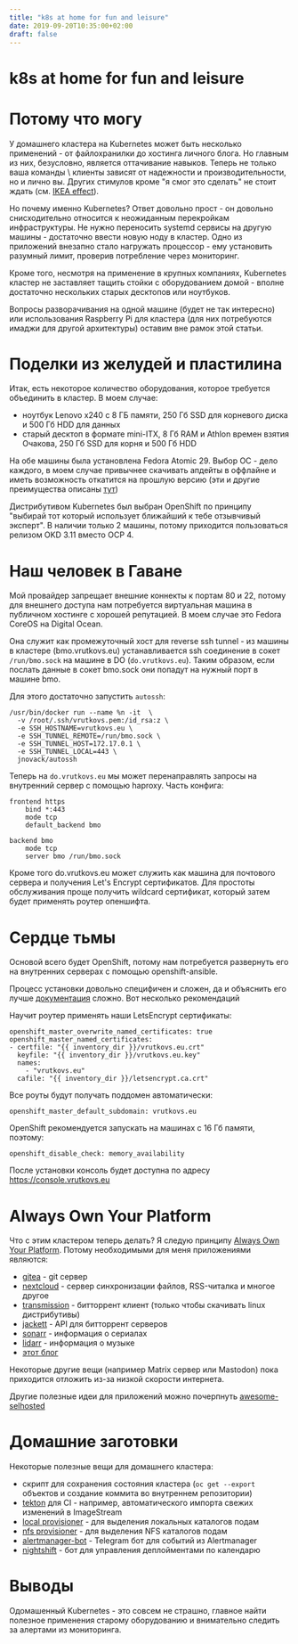 ```yaml
---
title: "k8s at home for fun and leisure"
date: 2019-09-20T10:35:00+02:00
draft: false
---
```


k8s at home for fun and leisure
====

# Потому что могу

У домашнего кластера на Kubernetes может быть несколько применений - от файлохранилки до хостинга
личного блога. Но главным из них, безусловно, является оттачивание навыков. Теперь не только ваша
команды \ клиенты зависят от надежности и производительности, но и лично вы. Других стимулов кроме
"я смог это сделать" не стоит ждать (см. [IKEA effect](https://en.wikipedia.org/wiki/IKEA_effect)).

Но почему именно Kubernetes? Ответ довольно прост - он довольно снисходительно относится к 
неожиданным перекройкам инфраструктуры. Не нужно переносить systemd сервисы на другую машины - 
достаточно ввести новую ноду в кластер. Одно из приложений внезапно стало нагружать процессор - ему 
установить разумный лимит, проверив потребление через мониторинг.

Кроме того, несмотря на применение в крупных компаниях, Kubernetes кластер не заставляет тащить 
стойки с оборудованием домой - вполне достаточно нескольких старых десктопов или ноутбуков.

Вопросы разворачивания на одной машине (будет не так интересно) или использования 
Raspberry Pi для кластера (для них потребуются имаджи для другой архитектуры) оставим вне рамок этой 
статьи.

# Поделки из желудей и пластилина

Итак, есть некоторое количество оборудования, которое требуется объединить в кластер. В моем случае:
* ноутбук Lenovo x240 с 8 ГБ памяти, 250 Гб SSD для корневого диска и 500 Гб HDD для данных
* старый десктоп в формате mini-ITX, 8 Гб RAM и Athlon времен взятия Очакова, 250 Гб SSD для корня и 500 Гб HDD

На обе машины была установлена Fedora Atomic 29. Выбор ОС - дело каждого, в моем случае привычнее 
скачивать апдейты в оффлайне и иметь возможность откатится на прошлую версию (эти и другие 
преимущества описаны [тут](https://www.projectatomic.io/docs/os-updates/))

Дистрибутивом Kubernetes был выбран OpenShift по принципу "выбирай тот который использует ближайший 
к тебе отзывчивый эксперт". В наличии только 2 машины, потому приходится пользоваться релизом OKD 3.11 
вместо OCP 4.

# Наш человек в Гаване

Мой провайдер запрещает внешние коннекты к портам 80 и 22, потому для внешнего доступа нам потребуется 
виртуальная машина в публичном хостинге с хорошей репутацией. В моем случае это Fedora CoreOS на 
Digital Ocean.

Она служит как промежуточный хост для reverse ssh tunnel - из машины в кластере 
(bmo.vrutkovs.eu) устанавливается ssh соединение в сокет `/run/bmo.sock` на машине в DO (`do.vrutkovs.eu`). 
Таким образом, если послать данные в сокет bmo.sock они попадут на нужный порт в машине bmo.

Для этого достаточно запустить `autossh`:
```
/usr/bin/docker run --name %n -it  \
  -v /root/.ssh/vrutkovs.pem:/id_rsa:z \
  -e SSH_HOSTNAME=vrutkovs.eu \
  -e SSH_TUNNEL_REMOTE=/run/bmo.sock \
  -e SSH_TUNNEL_HOST=172.17.0.1 \
  -e SSH_TUNNEL_LOCAL=443 \
  jnovack/autossh
```

Теперь на `do.vrutkovs.eu` мы может перенаправлять запросы на внутренний сервер с помощью haproxy.
Часть конфига:
```
frontend https
    bind *:443
    mode tcp
    default_backend bmo

backend bmo
    mode tcp
    server bmo /run/bmo.sock
```

Кроме того do.vrutkovs.eu может служить как машина для почтового сервера и получения Let's Encrypt 
сертификатов. Для простоты обслуживания проще получить wildcard сертификат, который затем будет 
применять роутер опеншифта.

# Сердце тьмы
Основой всего будет OpenShift, потому нам потребуется развернуть его на внутренних серверах с помощью 
openshift-ansible.

Процесс установки довольно специфичен и сложен, да и объяснить его лучше 
[документация](https://docs.openshift.com/container-platform/3.11/install/index.html) сложно. Вот 
несколько рекомендаций

Научит роутер применять наши LetsEncrypt сертификаты:
```
openshift_master_overwrite_named_certificates: true
openshift_master_named_certificates:
- certfile: "{{ inventory_dir }}/vrutkovs.eu.crt"
  keyfile: "{{ inventory_dir }}/vrutkovs.eu.key"
  names:
    - "vrutkovs.eu"
  cafile: "{{ inventory_dir }}/letsencrypt.ca.crt"
```

Все роуты будут получать поддомен автоматически:
```
openshift_master_default_subdomain: vrutkovs.eu
```

OpenShift рекомендуется запускать на машинах с 16 Гб памяти, поэтому:
```
openshift_disable_check: memory_availability
```

После установки консоль будет доступна по адресу https://console.vrutkovs.eu

# Always Own Your Platform

Что с этим кластером теперь делать? Я следую принципу [Always Own Your Platform](http://www.alwaysownyourplatform.com/).
Потому необходимыми для меня приложениями являются:

* [gitea](https://gitea.io/) - git сервер
* [nextcloud](https://nextcloud.com/) - сервер синхронизации файлов, RSS-читалка и многое другое
* [transmission](https://transmissionbt.com/) - битторрент клиент (только чтобы скачивать linux дистрибутивы)
* [jackett](https://github.com/Jackett/Jackett) - API для битторрент серверов
* [sonarr](https://github.com/Sonarr/Sonarr) - информация о сериалах
* [lidarr](https://github.com/lidarr/Lidarr/) - информация о музыке
* [этот блог](https://github.com/vrutkovs/blog)

Некоторые другие вещи (например Matrix сервер или Mastodon) пока приходится отложить из-за низкой скорости интернета.

Другие полезные идеи для приложений можно почерпнуть [awesome-selhosted](https://github.com/Kickball/awesome-selfhosted)

# Домашние заготовки

Некоторые полезные вещи для домашнего кластера:

* скрипт для сохранения состояния кластера (`oc get --export` объектов и создание коммита во внутреннем репозитории)
* [tekton](https://github.com/tektoncd/pipeline) для CI - например, автоматического импорта свежих изменений в ImageStream
* [local provisioner](https://github.com/kubernetes-sigs/sig-storage-local-static-provisioner) - для выделения локальных каталогов подам
* [nfs provisioner](https://github.com/kubernetes-incubator/external-storage/tree/master/nfs) - для выделения NFS каталогов подам
* [alertmanager-bot](https://github.com/metalmatze/alertmanager-bot) - Telegram бот для событий из Alertmanager
* [nightshift](https://github.com/joyrex2001/nightshift) - бот для управления деплойментами по календарю


# Выводы

Одомашенный Kubernetes - это совсем не страшно, главное найти полезное применения старому оборудованию 
и внимательно следить за алертами из мониторинга.
